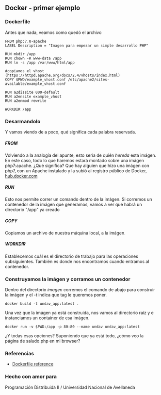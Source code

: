 ## Docker - primer ejemplo

### Dockerfile
Antes que nada, veamos como quedó el archivo

    FROM php:7.0-apache
    LABEL Description = "Imagen para empezar un simple desarrollo PHP"

    RUN mkdir /app
    RUN chown -R www-data /app
    RUN ln -s /app /var/www/html/app

    #copiamos el vhost (https://httpd.apache.org/docs/2.4/vhosts/index.html)
    COPY $PWD/example_vhost.conf /etc/apache2/sites-available/example_vhost.conf

    RUN a2dissite 000-default
    RUN a2ensite example_vhost
    RUN a2enmod rewrite

    WORKDIR /app

### Desarmandolo

Y vamos viendo de a poco, qué significa cada palabra reservada.

##### FROM
Volviendo a la analogía del apunte, esto sería de quién *hereda* esta imágen. En este caso, todo lo que haremos estará montado sobre una imágen php7:apache. ¿Qué significa? Que hay alguien que hizo una imágen con php7, con un Apache instalado y la subió al registro público de Docker, [hub.docker.com](hub.docker.com)

##### RUN
Esto nos permite correr un comando dentro de la imágen. Si corremos un contenedor de la imágen que generamos, vamos a ver que habrá un directorio "/app" ya creado

##### COPY
Copiamos un archivo de nuestra máquina local, a la imágen.

##### WORKDIR
Establecemos cuál es el directorio de trabajo para las operaciones subsiguientes. También es donde nos encontramos cuando entramos al contenedor.

### Construyamos la imágen y corramos un contenedor

Dentro del directorio *imagen* corremos el comando de abajo para construir la imágen y el -t indica que tag le queremos poner.

`docker build -t undav_app:latest .`

Una vez que la imágen ya está construida, nos vamos al directorio raíz y e instanciamos un container de esa imágen.

`docker run -v $PWD:/app -p 80:80 --name undav undav_app:latest`

¿Y todas esas opciones?
Suponiendo que ya está todo, ¿cómo veo la página de saludo.php en mi browser?


### Referencias

* [Dockerfile reference](https://docs.docker.com/engine/reference/builder/)

### Hecho con amor para

Programación Distribuida II / Universidad Nacional de Avellaneda
